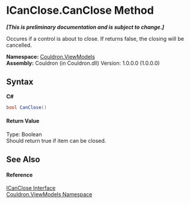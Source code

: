 # ICanClose.CanClose Method 
 _**\[This is preliminary documentation and is subject to change.\]**_

Occures if a control is about to close. If returns false, the closing will be cancelled.

**Namespace:**&nbsp;<a href="N_Couldron_ViewModels">Couldron.ViewModels</a><br />**Assembly:**&nbsp;Couldron (in Couldron.dll) Version: 1.0.0.0 (1.0.0.0)

## Syntax

**C#**<br />
``` C#
bool CanClose()
```


#### Return Value
Type: Boolean<br />Should return true if item can be closed.

## See Also


#### Reference
<a href="T_Couldron_ViewModels_ICanClose">ICanClose Interface</a><br /><a href="N_Couldron_ViewModels">Couldron.ViewModels Namespace</a><br />